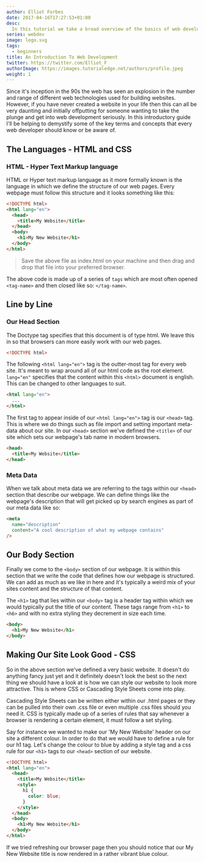 ```yaml
---
author: Elliot Forbes
date: 2017-04-16T17:27:53+01:00
desc:
  In this tutorial we take a broad overview of the basics of web development.
series: webdev
image: logo.svg
tags:
  - beginners
title: An Introduction To Web Development
twitter: https://twitter.com/Elliot_F
authorImage: https://images.tutorialedge.net/authors/profile.jpeg
weight: 1
---
```


Since it's inception in the 90s the web has seen an explosion in the number and
range of different web technologies used for building websites. However, if you
have never created a website in your life then this can all be very daunting and
initially offputting for someone wanting to take the plunge and get into web
development seriously. In this introductory guide I'll be helping to demystify
some of the key terms and concepts that every web developer should know or be
aware of.

## The Languages - HTML and CSS

### HTML - Hyper Text Markup language

HTML or Hyper text markup language as it more formally known is the language in
which we define the structure of our web pages. Every webpage must follow this
structure and it looks something like this:

```html
<!DOCTYPE html>
<html lang="en">
  <head>
    <title>My Website</title>
  </head>
  <body>
    <h1>My New Website</h1>
  </body>
</html>
```

> Save the above file as index.html on your machine and then drag and drop that
> file into your preferred browser.

The above code is made up of a series of `tags` which are most often opened
`<tag-name>` and then closed like so: `</tag-name>`.

## Line by Line

### Our Head Section

The Doctype tag specifies that this document is of type html. We leave this in
so that browsers can more easily work with our web pages.

```html
<!DOCTYPE html>
```

The following `<html lang="en">` tag is the outter-most tag for every web site.
It's meant to wrap around all of our html code as the root element. `lang="en"`
specifies that the content within this `<html>` document is english. This can be
changed to other languages to suit.

```html
<html lang="en">
  ...
</html>
```

The first tag to appear inside of our `<html lang="en">` tag is our `<head>`
tag. This is where we do things such as file import and setting important
meta-data about our site. In our `<head>` section we've defined the `<title>` of
our site which sets our webpage's tab name in modern browsers.

```html
<head>
  <title>My Website</title>
</head>
```

### Meta Data

When we talk about meta data we are referring to the tags within our `<head>`
section that describe our webpage. We can define things like the webpage's
description that will get picked up by search engines as part of our meta data
like so:

```html
<meta
  name="description"
  content="A cool description of what my webpage contains"
/>
```

## Our Body Section

Finally we come to the `<body>` section of our webpage. It is within this
section that we write the code that defines how our webpage is structured. We
can add as much as we like in here and it's typically a weird mix of your sites
content and the structure of that content.

The `<h1>` tag that lies within our `<body>` tag is a header tag within which we
would typically put the title of our content. These tags range from `<h1>` to
`<h6>` and with no extra styling they decrement in size each time.

```html
<body>
  <h1>My New Website</h1>
</body>
```

## Making Our Site Look Good - CSS

So in the above section we've defined a very basic website. It doesn't do
anything fancy just yet and it definitely doesn't look the best so the next
thing we should have a look at is how we can style our website to look more
attractive. This is where CSS or Cascading Style Sheets come into play.

Cascading Style Sheets can be written either within our .html pages or they can
be pulled into their own .css file or even multiple .css files should you need
it. CSS is typically made up of a series of rules that say whenever a browser is
rendering a certain element, it must follow a set styling.

Say for instance we wanted to make our 'My New Website' header on our site a
different colour. In order to do that we would have to define a rule for our h1
tag. Let's change the colour to blue by adding a style tag and a css rule for
our `<h1>` tags to our `<head>` section of our website.

```html
<!DOCTYPE html>
<html lang="en">
  <head>
    <title>My Website</title>
    <style>
      h1 {
        color: blue;
      }
    </style>
  </head>
  <body>
    <h1>My New Website</h1>
  </body>
</html>
```

If we tried refreshing our browser page then you should notice that our My New
Website title is now rendered in a rather vibrant blue colour.
